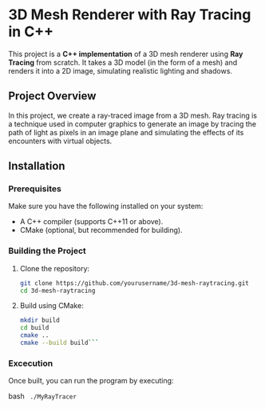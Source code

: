 # 3D Mesh Renderer with Ray Tracing in C++

This project is a **C++ implementation** of a 3D mesh renderer using **Ray Tracing** from scratch. It takes a 3D model (in the form of a mesh) and renders it into a 2D image, simulating realistic lighting and shadows.


## Project Overview

In this project, we create a ray-traced image from a 3D mesh. Ray tracing is a technique used in computer graphics to generate an image by tracing the path of light as pixels in an image plane and simulating the effects of its encounters with virtual objects.


## Installation

### Prerequisites

Make sure you have the following installed on your system:

- A C++ compiler (supports C++11 or above).
- CMake (optional, but recommended for building).

### Building the Project

1. Clone the repository:
   ```bash
   git clone https://github.com/yourusername/3d-mesh-raytracing.git
   cd 3d-mesh-raytracing
   ```

2. Build using CMake:

    ```bash
    mkdir build
    cd build
    cmake ..
    cmake --build build```

### Excecution

Once built, you can run the program by executing:

bash
    ```
    ./MyRayTracer```